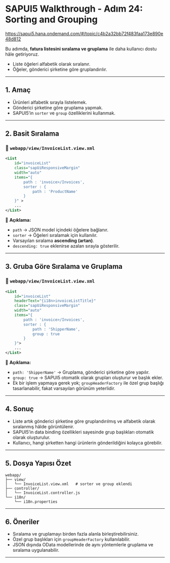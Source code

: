 # SAPUI5 Walkthrough - Adım 24: Sorting and Grouping

https://sapui5.hana.ondemand.com/#/topic/c4b2a32bb72f483faa173e890e48d812

Bu adımda, **fatura listesini sıralama ve gruplama** ile daha kullanıcı dostu hâle getiriyoruz.  
- Liste öğeleri alfabetik olarak sıralanır.  
- Öğeler, gönderici şirketine göre gruplandırılır.

---

## 1. Amaç
- Ürünleri alfabetik sırayla listelemek.  
- Gönderici şirketine göre gruplama yapmak.  
- SAPUI5’in `sorter` ve `group` özelliklerini kullanmak.

---

## 2. Basit Sıralama

### 📂 `webapp/view/InvoiceList.view.xml`
```xml
<List
    id="invoiceList"
    class="sapUiResponsiveMargin"
    width="auto"
    items="{
        path : 'invoice>/Invoices',
        sorter : {
            path : 'ProductName' 
        }
    }" >
    ...
</List>
````

📌 **Açıklama:**

* `path` → JSON model içindeki öğelere bağlanır.
* `sorter` → Öğeleri sıralamak için kullanılır.
* Varsayılan sıralama **ascending (artan)**.
* `descending: true` eklenirse azalan sırayla gösterilir.

---

## 3. Gruba Göre Sıralama ve Gruplama

### 📂 `webapp/view/InvoiceList.view.xml`

```xml
<List
    id="invoiceList"
    headerText="{i18n>invoiceListTitle}"
    class="sapUiResponsiveMargin"
    width="auto"
    items="{
        path : 'invoice>/Invoices',
        sorter : {
            path : 'ShipperName',
            group : true
        }
    }">
    ...
</List>
```

📌 **Açıklama:**

* `path: 'ShipperName'` → Gruplama, gönderici şirketine göre yapılır.
* `group: true` → SAPUI5 otomatik olarak grupları oluşturur ve başlık ekler.
* Ek bir işlem yapmaya gerek yok; `groupHeaderFactory` ile özel grup başlığı tasarlanabilir, fakat varsayılan görünüm yeterlidir.

---

## 4. Sonuç

* Liste artık gönderici şirketine göre gruplandırılmış ve alfabetik olarak sıralanmış hâlde görüntülenir.
* SAPUI5’in data binding özellikleri sayesinde grup başlıkları otomatik olarak oluşturulur.
* Kullanıcı, hangi şirketten hangi ürünlerin gönderildiğini kolayca görebilir.

---

## 5. Dosya Yapısı Özet

```
webapp/
├── view/
│   └── InvoiceList.view.xml   # sorter ve group eklendi
├── controller/
│   └── InvoiceList.controller.js
└── i18n/
    └── i18n.properties
```

---

## 6. Öneriler

* Sıralama ve gruplamayı birden fazla alanla birleştirebilirsiniz.
* Özel grup başlıkları için `groupHeaderFactory` kullanılabilir.
* JSON dışında OData modellerinde de aynı yöntemlerle gruplama ve sıralama uygulanabilir.

---

```
